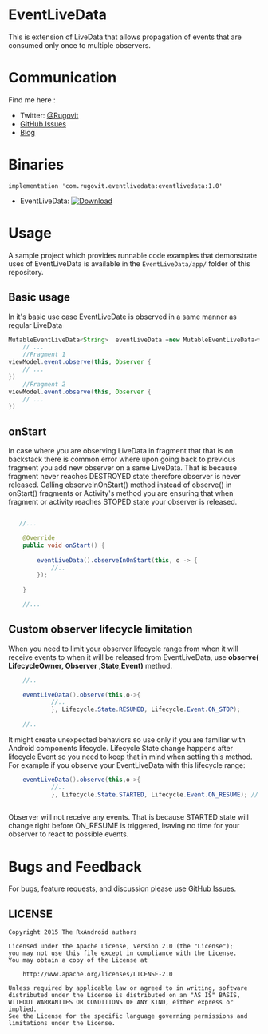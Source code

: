 
# EventLiveData 



This is extension of LiveData that allows propagation of events  that are consumed only once to multiple observers.


# Communication

 Find me here :


- Twitter: [@Rugovit][twitter]
- [GitHub Issues][issues]
- [Blog]


# Binaries

```
implementation 'com.rugovit.eventlivedata:eventlivedata:1.0'

```

* EventLiveData: [ ![Download](https://api.bintray.com/packages/rugovit/android/eventlivedata/images/download.svg) ](https://bintray.com/rugovit/android/eventlivedata/_latestVersion)


# Usage

A sample project which provides runnable code examples that demonstrate uses of EventLiveData is available in the `EventLiveData/app/` folder of this repository.
## Basic usage
 In it's basic use case EventLiveDate is observed in a same manner as regular LiveData

```java
MutableEventLiveData<String>  eventLiveData =new MutableEventLiveData<>();
    // ...
    //Fragment 1
viewModel.event.observe(this, Observer {
    // ...
})
    //Fragment 2
viewModel.event.observe(this, Observer {
    // ...
})
```
##  onStart

In case where you are observing LiveData in fragment that that is on backstack there is common error where upon going back to previous fragment you add new observer on a same LiveData. 
That is because  fragment never reaches DESTROYED state therefore observer is never released. Calling  observeInOnStart() method instead of observe() in  onStart()  fragments or Activity's method you are ensuring that when fragment or activity reaches STOPED state your observer is released. 

```java

   //...

    @Override
    public void onStart() {
    
        eventLiveData().observeInOnStart(this, o -> {
            //..
        });
    
    }

    //...
```
## Custom observer lifecycle limitation 

When you need to limit your observer lifecycle range from when it will receive events to when it will be released from EventLiveData, use  **observe( LifecycleOwner, Observer ,State,Event)** method.

```java
    //..

    eventLiveData().observe(this,o->{
            //..
            }, Lifecycle.State.RESUMED, Lifecycle.Event.ON_STOP);
    
    //..
```

It might create unexpected behaviors so use only if you are familiar with Android components lifecycle.
Lifecycle State change happens after lifecycle Event so you need to keep that in mind when setting this method.
For example if you observe your EventLiveData with this lifecycle range:

```java
    eventLiveData().observe(this,o->{
            //..
            }, Lifecycle.State.STARTED, Lifecycle.Event.ON_RESUME); // observer will not receive any events!!!
    
```
Observer will not receive any events. That is because  STARTED state  will change right before ON_RESUME  is triggered, leaving no time for your observer to react to possible events.  




# Bugs and Feedback

For bugs, feature requests, and discussion please use [GitHub Issues][issues].

## LICENSE

    Copyright 2015 The RxAndroid authors

    Licensed under the Apache License, Version 2.0 (the "License");
    you may not use this file except in compliance with the License.
    You may obtain a copy of the License at

        http://www.apache.org/licenses/LICENSE-2.0

    Unless required by applicable law or agreed to in writing, software
    distributed under the License is distributed on an "AS IS" BASIS,
    WITHOUT WARRANTIES OR CONDITIONS OF ANY KIND, either express or implied.
    See the License for the specific language governing permissions and
    limitations under the License.




 [twitter]: http://twitter.com/Rugovit
 [issues]: https://github.com/rugovit/EventLiveData/issues
 [Blog]: https://medium.com/@darko.martinovicc/eventlivedata-singlelivedata-with-multiple-observers-7e3e8d4a78fb
 
